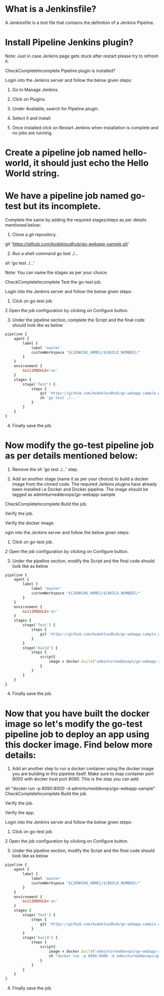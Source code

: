 # What is a Jenkinsfile?
A Jenkinsfile is a text file that contains the definition of a Jenkins Pipeline.

# Install Pipeline Jenkins plugin?


Note: Just in case Jenkins page gets stuck after restart please try to refresh it.

CheckCompleteIncomplete
Pipeline plugin is installed?

Login into the Jenkins server and follow the below given steps:


1. Go to Manage Jenkins.

2. Click on Plugins.

3. Under Available, search for Pipeline plugin.

4. Select it and install.

5. Once installed click on Restart Jenkins when installation is complete and no jobs are running.

# Create a pipeline job named hello-world, it should just echo the Hello World string.



# We have a pipeline job named go-test but its incomplete.

Complete the same by adding the required stages/steps as per details mentioned below:


1. Clone a git repository.

git 'https://github.com/kodekloudhub/go-webapp-sample.git'


2. Run a shell command go test ./...

sh 'go test ./...'




Note: You can name the stages as per your choice.

CheckCompleteIncomplete
Test the go-test job.




Login into the Jenkins server and follow the below given steps:


1. Click on go-test job.

2 Open the job configuration by clicking on Configure button.

3. Under the pipeline section, complete the Script and the final code should look like as below

```ruby
pipeline {
    agent {
        label {
            label 'master'
            customWorkspace "${JENKINS_HOME}/${BUILD_NUMBER}/"
        }
    }
    environment {
        Go111MODULE='on'
    }
    stages {
        stage('Test') {
            steps {
                git 'https://github.com/kodekloudhub/go-webapp-sample.git'
                sh 'go test ./...'
            }
        }
    }
}

```
4. Finally save the job.


# Now modify the go-test pipeline job as per details mentioned below:


1. Remove the sh 'go test ./...' step.

2. Add an another stage (name it as per your choice) to build a docker image from the cloned code. The required Jenkins plugins have already been installed i.e Docker and Docker pipeline. The image should be tagged as adminturneddevops/go-webapp-sample

CheckCompleteIncomplete
Build the job.

Verify the job.

Verify the docker image.

ogin into the Jenkins server and follow the below given steps:


1. Click on go-test job.

2 Open the job configuration by clicking on Configure button.

3. Under the pipeline section, modify the Script and the final code should look like as below

```ruby
pipeline {
    agent {
        label {
            label 'master'
            customWorkspace "${JENKINS_HOME}/${BUILD_NUMBER}/"
        }
    }
    environment {
        Go111MODULE='on'
    }
    stages {
        stage('Test') {
            steps {
                git 'https://github.com/kodekloudhub/go-webapp-sample.git'
            }
        }
        stage('build') {
            steps {
                script{
                    image = docker.build("adminturneddevops/go-webapp-sample")
                }
            }
        }
    }
}

```
4. Finally save the job.


# Now that you have built the docker image so let's modify the go-test pipeline job to deploy an app using this docker image. Find below more details:


1. Add an another step to run a docker container using the docker image you are building in this pipeline itself. Make sure to map container port 8000 with docker host port 8090. This is the step you can add:


sh "docker run -p 8090:8000 -d adminturneddevops/go-webapp-sample"
CheckCompleteIncomplete
Build the job.

Verify the job.

Verify the app.


Login into the Jenkins server and follow the below given steps:


1. Click on go-test job.

2 Open the job configuration by clicking on Configure button.

3. Under the pipeline section, modify the Script and the final code should look like as below

```ruby
pipeline {
    agent {
        label {
            label 'master'
            customWorkspace "${JENKINS_HOME}/${BUILD_NUMBER}/"
        }
    }
    environment {
        Go111MODULE='on'
    }
    stages {
        stage('Test') {
            steps {
                git 'https://github.com/kodekloudhub/go-webapp-sample.git'
            }
        }
        stage('build') {
            steps {
                script{
                    image = docker.build("adminturneddevops/go-webapp-sample")
                    sh "docker run -p 8090:8000 -d adminturneddevops/go-webapp-sample"
                }
            }
        }
    }
}
```

4. Finally save the job.


